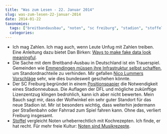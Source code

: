 ```yaml
---
title: "Was zum Lesen - 22. Januar 2014"
slug: was-zum-lesen-22-januar-2014
date: 2014-01-22
taxonomies:
  tags: ["breitbandausbau", "noten", "sc freiburg", "stadion", "stoffel", "wolfswinkel", "zahlen", "Lesetipps"]
  categories: 
---
```


<ul>
<li>Ich mag Zahlen. Ich mag auch, wenn Leute Unfug mit Zahlen treiben. Eine Anleitung dazu bietet Dan Birken: <a href="http://danbirken.com/statistics/2013/11/19/ways-to-make-fake-data-look-meaningful.html">Ways to make fake data look meaningful</a>.</li>
<li>Die Sache mit dem Breitband-Ausbau in Deutschland ist ein Trauerspiel. Gemeinden wie <a href="http://www.badische-zeitung.de/emmendingen-baut-schnelles-internet-selbst--77730399.html">Emmendingen müssen ihre Infrastruktur selbst schaffen</a>, um Standordnachteile zu verhinden. Mir gefallen <a href="http://lumma.de/2014/01/12/die-sache-mit-dem-breitband-ausbau/">Nico Lummers Vorschläge</a> sehr, wie dies bundesweit geschehen könnte.</li>
<li>Der SC Freiburg begründet in einem <a href="http://www.scfreiburg.com/teams/profis/meldungen/positionspapier-zum-stadionneubau">Positionspapier</a> die Notwendigkeit eines Stadionneubaus. Die Auflagen der DFL und mögliche zukünftige Lizenzentzug klingen bedrohlich, kann ich aber nicht bewerten. Mein Bauch sagt mir, dass der Wolfwinkel ein sehr guter Standort für das neue Stadion ist. Mir ist besonders wichtig, dass weiterhin jedermann per Straßenbahn oder Fahrrad zum Spiel fahren kann. Ohne das, verliert Freiburg insgesamt.</li>
<li><a href="https://twitter.com/fcstoffel">Stoffel</a> vergleicht Noten urheberrechtlich mit Kochrezepten. Ich finde, er hat recht. Für mehr freie Kultur: <a href="http://www.horstseinefreunde.de/musik/noten-sind-musikrezepte/">Noten sind Musikrezepte</a>.</li>
</ul>